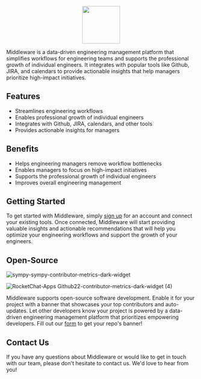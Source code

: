 <p align="center"><img src="https://user-images.githubusercontent.com/4587641/227535214-bc02302c-35d9-45bf-badd-f10968cedb2f.png" height="100px" /></p>

Middleware is a data-driven engineering management platform that simplifies workflows for engineering teams and supports the professional growth of individual engineers. It integrates with popular tools like Github, JIRA, and calendars to provide actionable insights that help managers prioritize high-impact initiatives.

## Features
- Streamlines engineering workflows
- Enables professional growth of individual engineers
- Integrates with Github, JIRA, calendars, and other tools
- Provides actionable insights for managers

## Benefits
- Helps engineering managers remove workflow bottlenecks
- Enables managers to focus on high-impact initiatives
- Supports the professional growth of individual engineers
- Improves overall engineering management

## Getting Started
To get started with Middleware, simply [sign up](https://app.middlewarehq.com/) for an account and connect your existing tools. Once connected, Middleware will start providing valuable insights and actionable recommendations that will help you optimize your engineering workflows and support the growth of your engineers.

## Open-Source

![sympy-sympy-contributor-metrics-dark-widget](https://user-images.githubusercontent.com/4587641/227538491-277914f2-76c7-4eb6-938a-989443cab1c6.svg)

![RocketChat-Apps Github22-contributor-metrics-dark-widget (4)](https://user-images.githubusercontent.com/4587641/227538640-edd7dfb2-bf27-4add-85ed-665ef745d1e2.svg)

Middleware supports open-source software development. Enable it for your project with a banner that showcases your top contributors and auto-updates. Let other developers know your project is powered by a data-driven engineering management platform that prioritizes empowering developers. Fill out our [form](https://forms.gle/3PZBiYgG39v7jW6dA) to get your repo's banner!

## Contact Us
If you have any questions about Middleware or would like to get in touch with our team, please don't hesitate to contact us. We'd love to hear from you!




